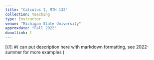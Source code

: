 ```yaml
---
title: "Calculus I, MTH 132"
collection: teaching
type: Instructor
venue: "Michigan State University"
approxdate: "Fall 2022"
donotlink: t
---
```


[//]: #( can put description here with markdown formatting, see 2022-summer for more examples )
